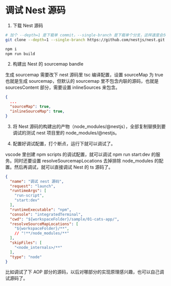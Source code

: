 # 调试 Nest 源码

1. 下载 Nest 源码

```sh
# 加个 --depth=1 是下载单 commit，--single-branch 是下载单个分支，这样速度会快很多
git clone --depth=1 --single-branch https://github.com/nestjs/nest.git

npm i
npm run build
```

2. 构建出 Nest 的 sourcemap bandle

生成 sourcemap 需要改下 nest 源码里 tsc 编译配置，设置 sourceMap 为 true 也就是生成 sourcemap，但默认的 sourcemap 里不包含内联的源码，也就是 sourcesContent 部分，需要设置 inlineSources 来包含。
```json :packages/tsconfig.build.json
{
  ...
  "sourceMap": true,
  "inlineSourceMap": true,
}
```

3. 将 Nest 源码的构建出的产物（node_modules/@nestjs），全部复制替换到要调试的测试 nest 项目里的 node_modules/@nestjs。

4. 配置好调试配置，打个断点，运行下就可以调试了。

vscode 里创建 npm scripts 的调试配置，就可以调试 npm run start:dev 的服务。同时还要设置 resolveSourcemapLocations 去掉排除 node_modules 的配置。然后再调试，就可以直接调试 Nest 的 ts 源码了。

```json :launch.json
{
  "name": "调试 nest 源码",
  "request": "launch",
  "runtimeArgs": [
    "run-script",
    "start:dev"
  ],
  "runtimeExecutable": "npm",
  "console": "integratedTerminal",
  "cwd": "${workspaceFolder}/sample/01-cats-app/",
  "resolveSourceMapLocations": [
    "${workspaceFolder}/**",
    // "!**/node_modules/**"
  ],
  "skipFiles": [
    "<node_internals>/**"
  ],
  "type": "node"
}
```

比如调试了下 AOP 部分的源码，以后对哪部分的实现原理感兴趣，也可以自己调试源码了。
